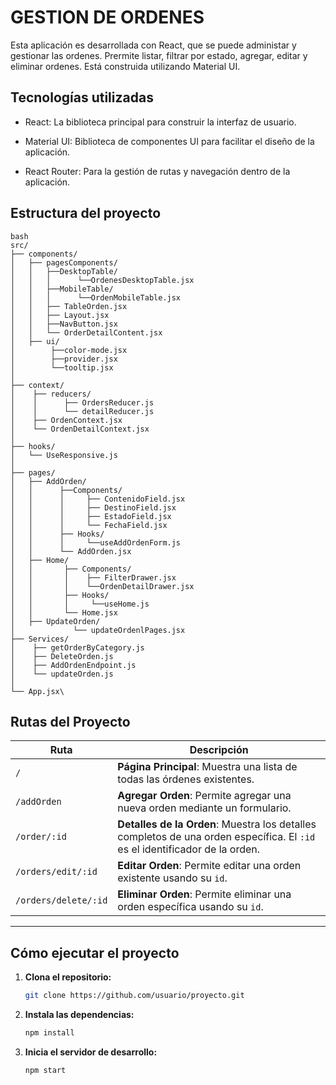 # GESTION DE ORDENES 
Esta aplicación es desarrollada con React, que se puede administar y gestionar las ordenes.
Prermite listar, filtrar por estado, agregar, editar y eliminar ordenes. Está construida utilizando Material UI.


## Tecnologías utilizadas

- React: La biblioteca principal para construir la interfaz de usuario.

- Material UI: Biblioteca de componentes UI para facilitar el diseño de la aplicación.

- React Router: Para la gestión de rutas y navegación dentro de la aplicación.

## Estructura del proyecto

```
bash
src/
├── components/
│   ├── pagesComponents/ 
│   │   ├──DesktopTable/
│   │   │      └──OrdenesDesktopTable.jsx
│   │   ├──MobileTable/
│   │   │      └──OrdenMobileTable.jsx
│   │   ├── TableOrden.jsx
│   │   ├── Layout.jsx
│   │   ├──NavButton.jsx
│   │   └── OrderDetailContent.jsx
│   ├── ui/
│        ├──color-mode.jsx
│        ├──provider.jsx
│        └──tooltip.jsx
│
├── context/
│    ├── reducers/
│    │      ├── OrdersReducer.js
│    │      └── detailReducer.js
│    ├── OrdenContext.jsx
│    └── OrdenDetailContext.jsx
│
├── hooks/
│   └── UseResponsive.js
│
├── pages/
│   ├── AddOrden/
│   │      ├──Components/
│   │      │     ├── ContenidoField.jsx
│   │      │     ├── DestinoField.jsx
│   │      │     ├── EstadoField.jsx
│   │      │     └── FechaField.jsx
│   │      ├── Hooks/
│   │      │     └──useAddOrdenForm.js
│   │      └── AddOrden.jsx
│   ├── Home/
│   │       ├── Components/
│   │       │    ├── FilterDrawer.jsx
│   │       │    └──OrdenDetailDrawer.jsx
│   │       ├── Hooks/
│   │       │     └──useHome.js
│   │       └── Home.jsx
│   ├── UpdateOrden/
│             └── updateOrdenlPages.jsx 
├── Services/
│    ├── getOrderByCategory.js
│    ├── DeleteOrden.js
│    ├── AddOrdenEndpoint.js
│    └── updateOrden.js
│
└── App.jsx\
```


## Rutas del Proyecto

| **Ruta**                      | **Descripción**                                                                 |
|-------------------------------|---------------------------------------------------------------------------------|
| `/`                            | **Página Principal**: Muestra una lista de todas las órdenes existentes.        |
| `/addOrden`                    | **Agregar Orden**: Permite agregar una nueva orden mediante un formulario.      |
| `/order/:id`                   | **Detalles de la Orden**: Muestra los detalles completos de una orden específica. El `:id` es el identificador de la orden. |
| `/orders/edit/:id`             | **Editar Orden**: Permite editar una orden existente usando su `id`.           |
| `/orders/delete/:id`           | **Eliminar Orden**: Permite eliminar una orden específica usando su `id`.      |

---

## Cómo ejecutar el proyecto

1. **Clona el repositorio:**
    ```bash
    git clone https://github.com/usuario/proyecto.git
    ```

2. **Instala las dependencias:**
    ```bash
    npm install
    ```

3. **Inicia el servidor de desarrollo:**
    ```bash
    npm start
    ```

